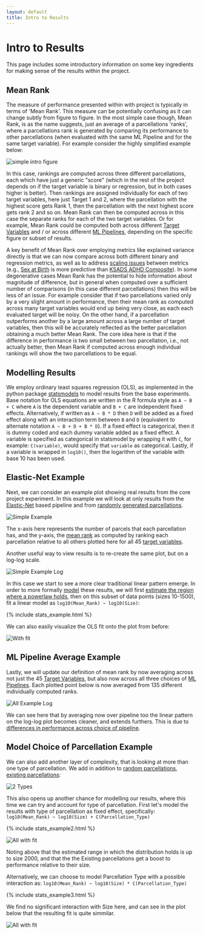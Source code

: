```yaml
---
layout: default
title: Intro to Results
---
```


# Intro to Results

This page includes some introductory information on some key ingredients for making sense of the results within the project.

## Mean Rank

The measure of performance presented within with project is typically in terms of 'Mean Rank'. This measure can be
potentially confusing as it can change subtly from figure to figure. In the most simple case though, Mean Rank, is 
as the name suggests, just an average of a parcellations 'ranks', where a parcellations rank is generated by comparing its
performance to other parcellations (when evaluated with the same ML Pipeline and for the same target variable). For example
consider the highly simplified example below:

![simple intro figure](https://raw.githubusercontent.com/sahahn/parc_scaling/master/data/intro_figure1.png)

In this case, rankings are computed across three different parcellations, each which have just a generic "score"
(which in the rest of the project depends on if the target variable is binary or regression,
but in both cases higher is better). Then rankings are assigned individually for each of two target variables,
here just Target 1 and 2, where the parcellation with the highest score gets Rank 1, then the parcellation with the next highest
score gets rank 2 and so on. Mean Rank can then be computed across in this case the separate ranks for each of the
two target variables. Or for example, Mean Rank could be computed both across different [Target Variables](./variables.html)
and / or across different [ML Pipelines](./ml_pipelines.html), depending on the specific figure or subset of results.

A key benefit of Mean Rank over employing metrics like explained variance directly is that we can now compare across both
different binary and regression metrics, as well as to address [scaling issues](./scaling_issues.html) between metrics
(e.g., [Sex at Birth](./target_variables#sex-at-birth) is more predictive than
[KSADS ADHD Composite](./target_variables#ksads-adhd-composite)). In some degenerative cases Mean Rank has the potential to hide
information about magnitude of difference, but in general when computed over a sufficient number of comparisons (in this case
different parcellations) then this will be less of an issue. For example consider that if two parcellations varied only by
a very slight amount in performance, then their mean rank as computed across many target variables would end up being very close,
as each each evaluated target will be noisy. On the other hand, if a parcellation outperforms another by a large amount across
a large number of target variables, then this will be accurately reflected as the better parcellation obtaining a much better
Mean Rank. The core idea here is that if the difference in performance is two small between two parcellation, i.e., not actually better,
then Mean Rank if computed across enough individual rankings will show the two parcellations to be equal.

## Modelling Results

We employ ordinary least squares regression (OLS), as implemented in the python package [statsmodels](https://www.statsmodels.org/stable/index.html)
to model results from the base experiments. Base notation for OLS equations are written in the R formula style as `A ~ B + C`
where `A` is the dependent variable and `B + C` are independent fixed effects.
Alternatively, if written as `A ~ B * D` then `D` will be added as a fixed effect
along with an interaction term between `B` and `D` (equivalent to alternate notation `A ~ B + D + B * D`).
If a fixed effect is categorical, then it is dummy coded and each dummy variable added as a fixed effect. A variable is specified as categorical in statsmodel by wrapping it with `C`, for example: `C(variable)`, would specify that `variable` as categorical.
Lastly, if a variable is wrapped in `log10()`, then the logarithm of the variable with base 10 has been used.


## Elastic-Net Example

Next, we can consider an example plot showing real results from the core project experiment. In
this example we will look at only results from the [Elastic-Net](./ml_pipelines#elastic-net.html) based pipeline
and from [randomly generated parcellations](./parcellations#random-parcellations).

![Simple Example](https://raw.githubusercontent.com/sahahn/parc_scaling/master/analyze/Figures/simple_example.png)

The x-axis here represents the number of parcels that each parcellation has, and the y-axis, the [mean rank](./results_intro#mean-rank) as
computed by ranking each parcellation relative to all others plotted here for all 45 [target variables](./variables.html).

Another useful way to view results is to re-create the same plot, but on a log-log scale.

![Simple Example Log](https://raw.githubusercontent.com/sahahn/parc_scaling/master/analyze/Figures/simple_example_log.png)

In this case we start to see a more clear traditional linear pattern emerge.
In order to more formally [model](./results_intro#modelling-results) these results, we will first [estimate the region where
a powerlaw holds](./estimate_powerlaw.html), then on this subset of data points (sizes 10-1500),
fit a linear model as `log10(Mean_Rank) ~ log10(Size)`:

{% include stats_example.html %}

We can also easily visualize the OLS fit onto the plot from before:

![With fit](https://raw.githubusercontent.com/sahahn/parc_scaling/master/analyze/Figures/simple_example_log_with_fit2.png)

## ML Pipeline Average Example

Lastly, we will update our definition of mean rank by now averaging across not just the 45 [Target Variables](./variables.html), but also
now across all three choices of [ML Pipelines](./ml_pipelines.html).
Each plotted point below is now averaged from 135 different individually computed ranks.

![All Example Log](https://raw.githubusercontent.com/sahahn/parc_scaling/master/analyze/Figures/all_example_log.png)

We can see here that by averaging now over pipeline too the linear pattern on the log-log plot becomes cleaner, and extends furthers.
This is due to [differences in performance across choice of pipeline](./by_pipeline.html).

## Model Choice of Parcellation Example

We can also add another layer of complexity, that is looking at more than one type of parcellation. We add in addition to
[random parcellations](./parcellations#random-parcellations), [existing parcellations](./parcellations#existing-parcellations):

![2 Types](https://raw.githubusercontent.com/sahahn/parc_scaling/master/analyze/Figures/all_example_log_2parcs.png)

This also opens up another chance for modelling our results, where this time we can try and account for type of parcellation. First
let's model the results with type of parcellation as fixed effect, specifically: `log10(Mean_Rank) ~ log10(Size) + C(Parcellation_Type)`

{% include stats_example2.html %}

![All with fit](https://raw.githubusercontent.com/sahahn/parc_scaling/master/analyze/Figures/all_with_fit_example.png)

Noting above that the estimated range in which the distribution holds is up to size 2000, and that the the Existing parcellations get a boost to performance
relative to their size.

Alternatively, we can choose to model Parcellation Type with a possible interaction as: `log10(Mean_Rank) ~ log10(Size) * C(Parcellation_Type)`

{% include stats_example3.html %}

We find no significant interaction with Size here, and can see in the plot below that the resulting fit is quite simmilar.

![All with fit](https://raw.githubusercontent.com/sahahn/parc_scaling/master/analyze/Figures/all_with_fit_example_interaction.png)

